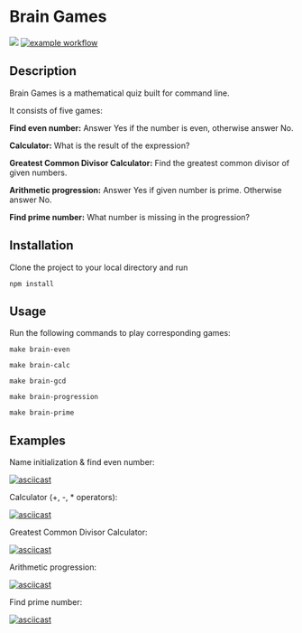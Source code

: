 # Brain Games

<a href="https://codeclimate.com/github/warpedrhubarb/brain-games/maintainability"><img src="https://api.codeclimate.com/v1/badges/318a719ef8e686c7d526/maintainability" /></a>
[![example workflow](https://github.com/warpedrhubarb/brain-games/actions/workflows/linter.yml/badge.svg)](https://github.com/warpedrhubarb/frontend-project-lvl1/actions)


## Description

Brain Games is a mathematical quiz built for command line.

It consists of five games:

**Find even number:** Answer Yes if the number is even, otherwise answer No.

**Calculator:** What is the result of the expression?

**Greatest Common Divisor Calculator:** Find the greatest common divisor of given numbers.

**Arithmetic progression:** Answer Yes if given number is prime. Otherwise answer No.

**Find prime number:** What number is missing in the progression?

## Installation

Clone the project to your local directory and run

```npm install```

## Usage

Run the following commands to play corresponding games:

```make brain-even```

```make brain-calc```

```make brain-gcd```

```make brain-progression```

```make brain-prime```


## Examples

Name initialization & find even number: 

[![asciicast](https://asciinema.org/a/R8SFUo8GD7o8S6w2OYEVj6QzA.svg)](https://asciinema.org/a/R8SFUo8GD7o8S6w2OYEVj6QzA)


Calculator (+, -, * operators): 

[![asciicast](https://asciinema.org/a/6dW0JllYFbDL9L1XOLAGUt4ho.svg)](https://asciinema.org/a/6dW0JllYFbDL9L1XOLAGUt4ho)


Greatest Common Divisor Calculator: 

[![asciicast](https://asciinema.org/a/KhIGfR6abBsjfUPVjdXFcVfUb.svg)](https://asciinema.org/a/KhIGfR6abBsjfUPVjdXFcVfUb)


Arithmetic progression: 

[![asciicast](https://asciinema.org/a/VO7PtEfHIvQFImATKdHI0k96V.svg)](https://asciinema.org/a/VO7PtEfHIvQFImATKdHI0k96V)

Find prime number: 

[![asciicast](https://asciinema.org/a/voGFxIwuIqxX7XcW1gVtZlrRW.svg)](https://asciinema.org/a/voGFxIwuIqxX7XcW1gVtZlrRW)
